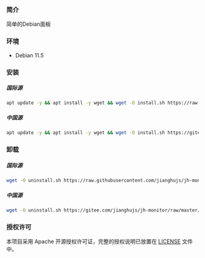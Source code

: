 
### 简介

简单的Debian面板

### 环境

- Debian 11.5

### 安装

##### 国际源

```bash
apt update -y && apt install -y wget && wget -O install.sh https://raw.githubusercontent.com/jianghujs/jh-monitor/master/scripts/install.sh && bash install.sh
```

##### 中国源

```bash
apt update -y && apt install -y wget && wget -O install.sh https://gitee.com/jianghujs/jh-monitor/raw/master/scripts/install.sh && bash install.sh cn
```

### 卸载
  
##### 国际源

```bash
wget -O uninstall.sh https://raw.githubusercontent.com/jianghujs/jh-monitor/master/scripts/uninstall.sh && bash uninstall.sh
```

##### 中国源

```bash
wget -O uninstall.sh https://gitee.com/jianghujs/jh-monitor/raw/master/scripts/uninstall.sh && bash uninstall.sh
```

### 授权许可

本项目采用 Apache 开源授权许可证，完整的授权说明已放置在 [LICENSE](https://github.com/jianghujs/jh-monitor/blob/master/LICENSE) 文件中。

